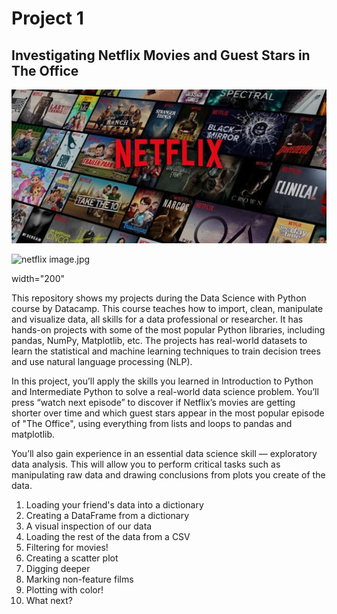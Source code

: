 # Project 1
## Investigating Netflix Movies and Guest Stars in The Office

<img src="https://github.com/raquelcolares/data-science-with-python_Datacamp/blob/main/Project_1%20%20Investigating%20Netflix%20Movies%20and%20Guest%20Stars%20in%20The%20Office/netflix%20image.jpg">

![netflix image.jpg](https://github.com/raquelcolares/data-science-with-python_Datacamp/blob/main/Project_1%20%20Investigating%20Netflix%20Movies%20and%20Guest%20Stars%20in%20The%20Office/netflix%20image.jpg")

width="200"


This repository shows my projects during the Data Science with Python course by Datacamp.
This course teaches how to import, clean, manipulate and visualize data, all skills for a data professional or researcher. It has hands-on projects with some of the most popular Python libraries, including pandas, NumPy, Matplotlib, etc. The projects has real-world datasets to learn the statistical and machine learning techniques to train decision trees and use natural language processing (NLP).

In this project, you’ll apply the skills you learned in Introduction to Python and Intermediate Python to solve a real-world data science problem. You’ll press “watch next episode” to discover if Netflix’s movies are getting shorter over time and which guest stars appear in the most popular episode of "The Office", using everything from lists and loops to pandas and matplotlib.

You’ll also gain experience in an essential data science skill — exploratory data analysis. This will allow you to perform critical tasks such as manipulating raw data and drawing conclusions from plots you create of the data. 

1. Loading your friend's data into a dictionary
2. Creating a DataFrame from a dictionary
3. A visual inspection of our data
4. Loading the rest of the data from a CSV
5. Filtering for movies!
6. Creating a scatter plot
7. Digging deeper
8. Marking non-feature films
9. Plotting with color!
10. What next?
